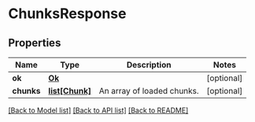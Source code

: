 # ChunksResponse

## Properties
Name | Type | Description | Notes
------------ | ------------- | ------------- | -------------
**ok** | [**Ok**](Ok.md) |  | [optional] 
**chunks** | [**list[Chunk]**](Chunk.md) | An array of loaded chunks. | [optional] 

[[Back to Model list]](../README.md#documentation-for-models) [[Back to API list]](../README.md#documentation-for-api-endpoints) [[Back to README]](../README.md)


